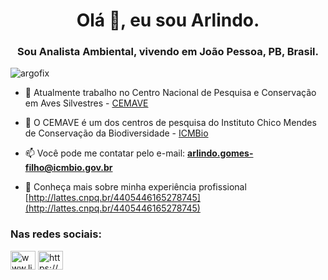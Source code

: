 <h1 align="center">Olá 👋, eu sou Arlindo.</h1>
<h3 align="center">Sou Analista Ambiental, vivendo em João Pessoa, PB, Brasil.</h3>

<p align="left"> <img src="https://komarev.com/ghpvc/?username=argofix&label=Profile%20views&color=0e75b6&style=flat" alt="argofix" /> </p>


- 🔭 Atualmente trabalho no Centro Nacional de Pesquisa e Conservação em Aves Silvestres - [CEMAVE](http://www.icmbio.gov.br/cemave)

- 👯 O CEMAVE é um dos centros de pesquisa do Instituto Chico Mendes de Conservação da Biodiversidade - [ICMBio](http://www.icmbio.gov.br)

- 📫 Você pode me contatar pelo e-mail: **arlindo.gomes-filho@icmbio.gov.br**

- 📄 Conheça mais sobre minha experiência profissional [http://lattes.cnpq.br/4405446165278745](http://lattes.cnpq.br/4405446165278745)

<h3 align="left">Nas redes sociais:</h3>
<p align="left">
<a href="https://linkedin.com/in/www.linkedin.com/in/arlindo-gomes-filho-049b38b2" target="blank"><img align="center" src="https://raw.githubusercontent.com/rahuldkjain/github-profile-readme-generator/master/src/images/icons/Social/linked-in-alt.svg" alt="www.linkedin.com/in/arlindo-gomes-filho-049b38b2" height="30" width="40" /></a>
<a href="https://instagram.com/https://www.instagram.com/arlindogfilho/" target="blank"><img align="center" src="https://raw.githubusercontent.com/rahuldkjain/github-profile-readme-generator/master/src/images/icons/Social/instagram.svg" alt="https://www.instagram.com/arlindogfilho/" height="30" width="40" /></a>
</p>
